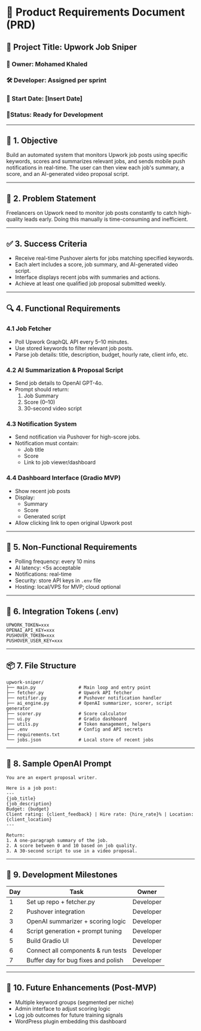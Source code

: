 # 📄 Product Requirements Document (PRD)

## 🧠 Project Title: Upwork Job Sniper

### 👤 Owner: Mohamed Khaled  
### 🛠️ Developer: Assigned per sprint  
### 📅 Start Date: [Insert Date]  
### 📍Status: Ready for Development  

---

## 🎯 1. Objective

Build an automated system that monitors Upwork job posts using specific keywords, scores and summarizes relevant jobs, and sends mobile push notifications in real-time. The user can then view each job's summary, a score, and an AI-generated video proposal script.

---

## 🧩 2. Problem Statement

Freelancers on Upwork need to monitor job posts constantly to catch high-quality leads early. Doing this manually is time-consuming and inefficient. 

---

## ✅ 3. Success Criteria

- Receive real-time Pushover alerts for jobs matching specified keywords.
- Each alert includes a score, job summary, and AI-generated video script.
- Interface displays recent jobs with summaries and actions.
- Achieve at least one qualified job proposal submitted weekly.

---

## 🔍 4. Functional Requirements

### 4.1 Job Fetcher
- Poll Upwork GraphQL API every 5–10 minutes.
- Use stored keywords to filter relevant job posts.
- Parse job details: title, description, budget, hourly rate, client info, etc.

### 4.2 AI Summarization & Proposal Script
- Send job details to OpenAI GPT-4o.
- Prompt should return:
  1. Job Summary
  2. Score (0–10)
  3. 30-second video script

### 4.3 Notification System
- Send notification via Pushover for high-score jobs.
- Notification must contain:
  - Job title
  - Score
  - Link to job viewer/dashboard

### 4.4 Dashboard Interface (Gradio MVP)
- Show recent job posts
- Display:
  - Summary
  - Score
  - Generated script
- Allow clicking link to open original Upwork post

---

## 📡 5. Non-Functional Requirements

- Polling frequency: every 10 mins
- AI latency: <5s acceptable
- Notifications: real-time
- Security: store API keys in `.env` file
- Hosting: local/VPS for MVP; cloud optional

---

## 🔐 6. Integration Tokens (.env)

```
UPWORK_TOKEN=xxx
OPENAI_API_KEY=xxx
PUSHOVER_TOKEN=xxx
PUSHOVER_USER_KEY=xxx
```

---

## 📦 7. File Structure

```
upwork-sniper/
├── main.py                # Main loop and entry point
├── fetcher.py             # Upwork API fetcher
├── notifier.py            # Pushover notification handler
├── ai_engine.py           # OpenAI summarizer, scorer, script generator
├── scorer.py              # Score calculator
├── ui.py                  # Gradio dashboard
├── utils.py               # Token management, helpers
├── .env                   # Config and API secrets
├── requirements.txt
└── jobs.json              # Local store of recent jobs
```

---

## 📡 8. Sample OpenAI Prompt

```
You are an expert proposal writer.

Here is a job post:
---
{job_title}
{job_description}
Budget: {budget}
Client rating: {client_feedback} | Hire rate: {hire_rate}% | Location: {client_location}
---

Return:
1. A one-paragraph summary of the job.
2. A score between 0 and 10 based on job quality.
3. A 30-second script to use in a video proposal.
```

---

## 📍 9. Development Milestones

| Day | Task                                         | Owner        |
|-----|----------------------------------------------|--------------|
| 1   | Set up repo + fetcher.py                     | Developer    |
| 2   | Pushover integration                         | Developer    |
| 3   | OpenAI summarizer + scoring logic            | Developer    |
| 4   | Script generation + prompt tuning            | Developer    |
| 5   | Build Gradio UI                              | Developer    |
| 6   | Connect all components & run tests           | Developer    |
| 7   | Buffer day for bug fixes and polish          | Developer    |

---

## 🧠 10. Future Enhancements (Post-MVP)

- Multiple keyword groups (segmented per niche)
- Admin interface to adjust scoring logic
- Log job outcomes for future training signals
- WordPress plugin embedding this dashboard
